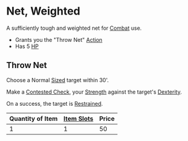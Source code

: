 # Net, Weighted

A sufficiently tough and weighted net for [Combat](../../../../../Game%20Procedures/Combat.md) use.

* Grants you the "Throw Net" [Action](../../../../../Game%20Procedures/Action.md)
* Has 5 [HP](../../../../../Player%20Characters/Derived%20Statistics/Health%20Points.md)

## Throw Net

Choose a Normal [Sized](../../../../../Game%20Procedures/Movement.md#Sizes) target within 30'.

Make a [Contested Check](../../../../../Game%20Procedures/Check.md#Contested%20Check), your [Strength](../../../../../Player%20Characters/Chosen%20Statistics/Strength.md) against the target's [Dexterity](../../../../../Player%20Characters/Chosen%20Statistics/Dexterity.md).

On a success, the target is [Restrained](../../../../../Conditions/Restrained.md).

|Quantity of Item|[Item Slots](../../../../../Player%20Characters/Derived%20Statistics/Item%20Slots.md)|Price|
|----------------|----------|-----|
|1|1|50|
